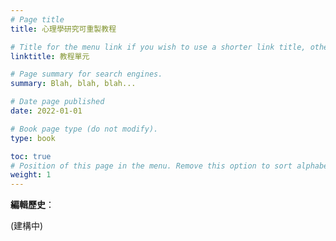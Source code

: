 ```yaml
---
# Page title
title: 心理學研究可重製教程

# Title for the menu link if you wish to use a shorter link title, otherwise remove this option.
linktitle: 教程單元

# Page summary for search engines.
summary: Blah, blah, blah...

# Date page published
date: 2022-01-01

# Book page type (do not modify).
type: book

toc: true
# Position of this page in the menu. Remove this option to sort alphabetically.
weight: 1
---
```



**編輯歷史**：

(建構中)

